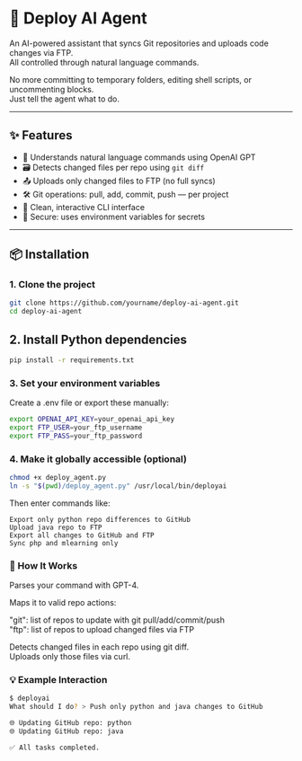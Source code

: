 # 🚀 Deploy AI Agent

An AI-powered assistant that syncs Git repositories and uploads code changes via FTP.  
All controlled through natural language commands.  

No more committing to temporary folders, editing shell scripts, or uncommenting blocks.  
Just tell the agent what to do.  

---

## ✨ Features

- 🧠 Understands natural language commands using OpenAI GPT
- 🗃️ Detects changed files per repo using `git diff`
- 📤 Uploads only changed files to FTP (no full syncs)
- 🛠 Git operations: pull, add, commit, push — per project
- 💬 Clean, interactive CLI interface
- 🔐 Secure: uses environment variables for secrets

---

## 📦 Installation

### 1. Clone the project

```bash
git clone https://github.com/yourname/deploy-ai-agent.git
cd deploy-ai-agent
```

## 2. Install Python dependencies

```bash
pip install -r requirements.txt
```

### 3. Set your environment variables

Create a .env file or export these manually:

```bash
export OPENAI_API_KEY=your_openai_api_key
export FTP_USER=your_ftp_username
export FTP_PASS=your_ftp_password
```

### 4. Make it globally accessible (optional)

```bash
chmod +x deploy_agent.py
ln -s "$(pwd)/deploy_agent.py" /usr/local/bin/deployai
```

Then enter commands like:

```
Export only python repo differences to GitHub
Upload java repo to FTP
Export all changes to GitHub and FTP
Sync php and mlearning only
```

### 🧠 How It Works

Parses your command with GPT-4.  

Maps it to valid repo actions:  

"git": list of repos to update with git pull/add/commit/push  
"ftp": list of repos to upload changed files via FTP  

Detects changed files in each repo using git diff.  
Uploads only those files via curl.  



### 💡 Example Interaction

```bash
$ deployai
What should I do? > Push only python and java changes to GitHub

🌐 Updating GitHub repo: python
🌐 Updating GitHub repo: java

✅ All tasks completed.
```
